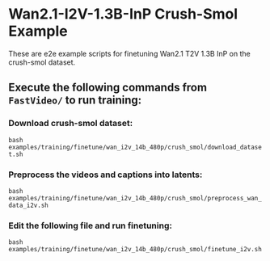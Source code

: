 # Wan2.1-I2V-1.3B-InP Crush-Smol Example
These are e2e example scripts for finetuning Wan2.1 T2V 1.3B InP on the crush-smol dataset.

## Execute the following commands from `FastVideo/` to run training:

### Download crush-smol dataset:

`bash examples/training/finetune/wan_i2v_14b_480p/crush_smol/download_dataset.sh`

### Preprocess the videos and captions into latents:

`bash examples/training/finetune/wan_i2v_14b_480p/crush_smol/preprocess_wan_data_i2v.sh`

### Edit the following file and run finetuning:

`bash examples/training/finetune/wan_i2v_14b_480p/crush_smol/finetune_i2v.sh`
